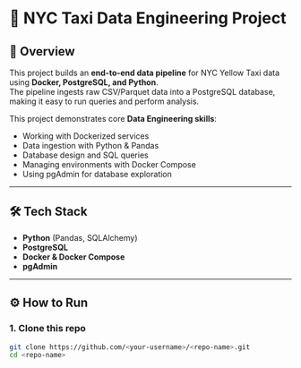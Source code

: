 # 🚖 NYC Taxi Data Engineering Project

## 📌 Overview
This project builds an **end-to-end data pipeline** for NYC Yellow Taxi data using **Docker, PostgreSQL, and Python**.  
The pipeline ingests raw CSV/Parquet data into a PostgreSQL database, making it easy to run queries and perform analysis.  

This project demonstrates core **Data Engineering skills**:
- Working with Dockerized services
- Data ingestion with Python & Pandas
- Database design and SQL queries
- Managing environments with Docker Compose
- Using pgAdmin for database exploration

---

## 🛠 Tech Stack
- **Python** (Pandas, SQLAlchemy)
- **PostgreSQL**
- **Docker & Docker Compose**
- **pgAdmin**

---

## ⚙️ How to Run

### 1. Clone this repo
```bash
git clone https://github.com/<your-username>/<repo-name>.git
cd <repo-name>
